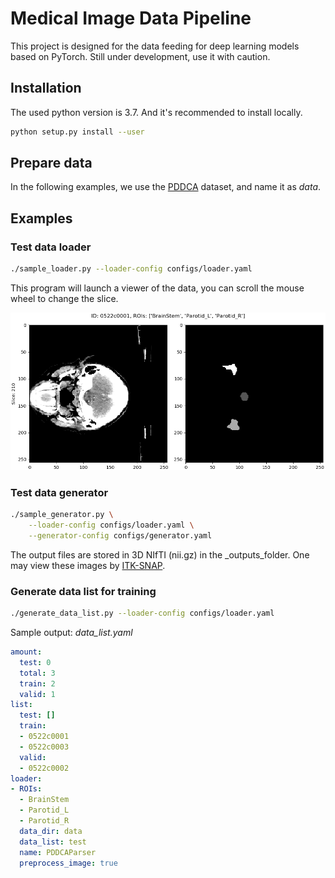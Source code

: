 # Medical Image Data Pipeline

This project is designed for the data feeding for deep learning models based on PyTorch.
Still under development, use it with caution. 

## Installation

The used python version is 3.7.  And it's recommended to install locally.

```bash
python setup.py install --user
```

## Prepare data

In the following examples, we use the [PDDCA](http://www.imagenglab.com/newsite/pddca/) dataset, and name it as _data_.

## Examples

### Test data loader

```bash
./sample_loader.py --loader-config configs/loader.yaml
```

This program will launch a viewer of the data, you can scroll the mouse wheel to change the slice.

![NAME](./pic/sample_loader.png)

### Test data generator

```bash
./sample_generator.py \
    --loader-config configs/loader.yaml \
    --generator-config configs/generator.yaml
```

The output files are stored in 3D NIfTI (nii.gz) in the _outputs_folder.
One may view these images by [ITK-SNAP](http://www.itksnap.org/pmwiki/pmwiki.php).

### Generate data list for training

```bash
./generate_data_list.py --loader-config configs/loader.yaml
```

Sample output: _data\_list.yaml_

```yaml
amount:
  test: 0
  total: 3
  train: 2
  valid: 1
list:
  test: []
  train:
  - 0522c0001
  - 0522c0003
  valid:
  - 0522c0002
loader:
- ROIs:
  - BrainStem
  - Parotid_L
  - Parotid_R
  data_dir: data
  data_list: test
  name: PDDCAParser
  preprocess_image: true
```

